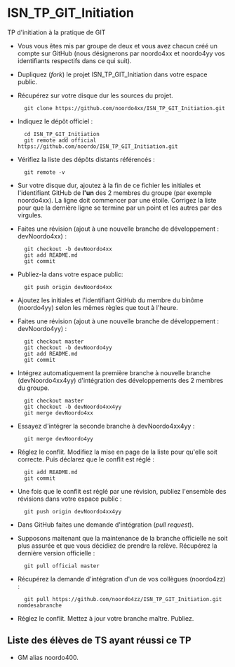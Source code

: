 # ISN_TP_GIT_Initiation
TP d'initiation à la pratique de GIT

* Vous vous êtes mis par groupe de deux et vous avez chacun créé un compte sur GitHub (nous désignerons par noordo4xx et noordo4yy vos identifiants respectifs dans ce qui suit).
* Dupliquez (*fork*) le projet ISN_TP_GIT_Initiation dans votre espace public.
* Récupérez sur votre disque dur les sources du projet.

        git clone https://github.com/noordo4xx/ISN_TP_GIT_Initiation.git

* Indiquez le dépôt officiel :

        cd ISN_TP_GIT_Initiation
        git remote add official https://github.com/noordo/ISN_TP_GIT_Initiation.git

* Vérifiez la liste des dépôts distants référencés :

        git remote -v

* Sur votre disque dur, ajoutez à la fin de ce fichier les initiales et l'identifiant GitHub de **l'un** des 2 membres du groupe (par exemple noordo4xx). La ligne doit commencer par une étoile. Corrigez la liste pour que la dernière ligne se termine par un point et les autres par des virgules.
* Faites une révision (ajout à une nouvelle branche de développement : devNoordo4xx) :

        git checkout -b devNoordo4xx
        git add README.md
        git commit

* Publiez-la dans votre espace public:

        git push origin devNoordo4xx

* Ajoutez les initiales et l'identifiant GitHub du membre du binôme (noordo4yy) selon les mêmes règles que tout à l'heure.
* Faites une révision (ajout à une nouvelle branche de développement : devNoordo4yy) :

        git checkout master
        git checkout -b devNoordo4yy
        git add README.md
        git commit

* Intégrez automatiquement la première branche à nouvelle branche (devNoordo4xx4yy) d'intégration des développements des 2 membres du groupe.

        git checkout master
        git checkout -b devNoordo4xx4yy
        git merge devNoordo4xx
        
* Essayez d'intégrer la seconde branche à devNoordo4xx4yy :

        git merge devNoordo4yy

* Réglez le conflit. Modifiez la mise en page de la liste pour qu'elle soit correcte. Puis déclarez que le conflit est réglé :

        git add README.md
        git commit

* Une fois que le conflit est réglé par une révision, publiez l'ensemble des révisions dans votre espace public :

        git push origin devNoordo4xx4yy

* Dans GitHub faites une demande d'intégration (*pull request*).

* Supposons maitenant que la maintenance de la branche officielle ne soit plus assurée et que vous décidiez de prendre la relève. Récupérez la dernière version officielle :
 
        git pull official master

* Récupérez la demande d'intégration d'un de vos collègues (noordo4zz) :

        git pull https://github.com/noordo4zz/ISN_TP_GIT_Initiation.git nomdesabranche

* Réglez le conflit. Mettez à jour votre branche maître. Publiez.

Liste des élèves de TS ayant réussi ce TP
-----------------------------------------

* GM alias noordo400.
